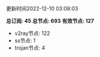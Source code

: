 更新时间2022-12-10 03:08:03

**总订阅: 45**
**总节点: 693**
**有效节点: 127**
- v2ray节点: 122
- ss节点: 1
- trojan节点: 4
